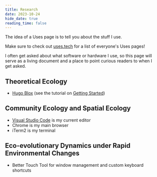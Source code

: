 ```yaml
---
title: Research
date: 2023-10-24
hide_date: true
reading_time: false
---
```


The idea of a Uses page is to tell you about the stuff I use.

Make sure to check out [uses.tech](https://uses.tech/) for a list of everyone's Uses pages!

I often get asked about what software or hardware I use, so this page will serve as a living document and a place to point curious readers to when I get asked.

## Theoretical Ecology

- [Hugo Blox](https://hugoblox.com) (see the tutorial on [Getting Started](/blog/get-started/))

## Community Ecology and Spatial Ecology

- [Visual Studio Code](https://code.visualstudio.com/) is my current editor
- Chrome is my main browser
- iTerm2 is my terminal

## Eco-evolutionary Dynamics under Rapid Environmental Changes

- Better Touch Tool for window management and custom keyboard shortcuts
